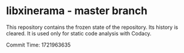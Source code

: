 # libxinerama - master branch

This repository contains the frozen state of the repository.
Its history is cleared. It is used only for static code
analysis with Codacy.

Commit Time: 1721963635